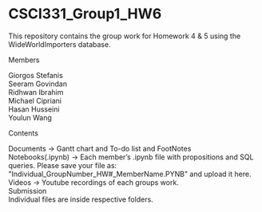 # CSCI331_Group1_HW6
This repository contains the group work for Homework 4 & 5 using the WideWorldImporters database.

Members  

Giorgos Stefanis  
Seeram Govindan  
Ridhwan Ibrahim  
Michael Cipriani  
Hasan Husseini  
Youlun Wang  


Contents  

Documents → Gantt chart and To-do list and FootNotes  
Notebooks(.ipynb) → Each member’s .ipynb file with propositions and SQL queries. Please save your file as: "Individual_GroupNumber_HW#_MemberName.PYNB" and upload it here.  
Videos → Youtube recordings of each groups work.  
Submission  
Individual files are inside respective folders.  
